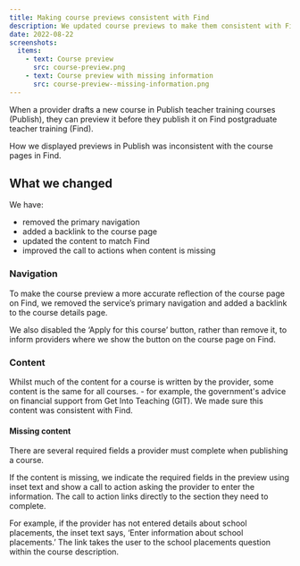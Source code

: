 ```yaml
---
title: Making course previews consistent with Find
description: We updated course previews to make them consistent with Find and improved how we indicate missing content
date: 2022-08-22
screenshots:
  items:
    - text: Course preview
      src: course-preview.png
    - text: Course preview with missing information
      src: course-preview--missing-information.png
---
```


When a provider drafts a new course in Publish teacher training courses (Publish), they can preview it before they publish it on Find postgraduate teacher training (Find).

How we displayed previews in Publish was inconsistent with the course pages in Find.

## What we changed

We have:

- removed the primary navigation
- added a backlink to the course page
- updated the content to match Find
- improved the call to actions when content is missing

### Navigation

To make the course preview a more accurate reflection of the course page on Find, we removed the service’s primary navigation and added a backlink to the course details page.

We also disabled the ‘Apply for this course’ button, rather than remove it, to inform providers where we show the button on the course page on Find.

### Content

Whilst much of the content for a course is written by the provider, some content is the same for all courses. - for example, the government's advice on financial support from Get Into Teaching (GIT). We made sure this content was consistent with Find.

#### Missing content

There are several required fields a provider must complete when publishing a course.

If the content is missing, we indicate the required fields in the preview using inset text and show a call to action asking the provider to enter the information. The call to action links directly to the section they need to complete.

For example, if the provider has not entered details about school placements, the inset text says, ‘Enter information about school placements.’ The link takes the user to the school placements question within the course description.
